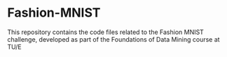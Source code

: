 # Fashion-MNIST
This repository contains the code files related to the Fashion MNIST challenge, developed as part of the Foundations of Data Mining course at TU/E
